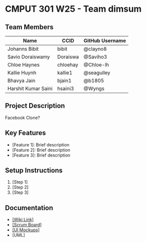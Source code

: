 # CMPUT 301 W25 - Team dimsum

## Team Members

| Name        | CCID   | GitHub Username           | 
| ----------- | ------ | ------------------------- |
| Johanns Bibit | bibit | @clayno8           |
| Savio Doraiswamy | Doraiswa | @Saviho3     |
| Chloe Haynes | chloehay | @Chloe-lh        |
| Kallie Huynh | kallie1 | @seagulley        |
| Bhavya Jain | bjain1 | @b1805              |
| Harshit Kumar Saini | hsaini3 | @Wyngs           |

## Project Description

Facebook Clone?

## Key Features

- [Feature 1]: Brief description
- [Feature 2]: Brief description
- [Feature 3]: Brief description

## Setup Instructions

1. [Step 1]
2. [Step 2]
3. [Step 3]

## Documentation

- [[Wiki Link]](https://github.com/cmput301-w25/project-dimsum/wiki)
- [[Scrum Board]](https://github.com/orgs/cmput301-w25/projects/50)
- [[UI Mockups]](https://www.figma.com/design/xld1jfkQgTdkKjxKf6A7ca/301Project?node-id=0-1&p=f&t=6ZcIHO4sVUvnTZtm-0)
- [UML]
